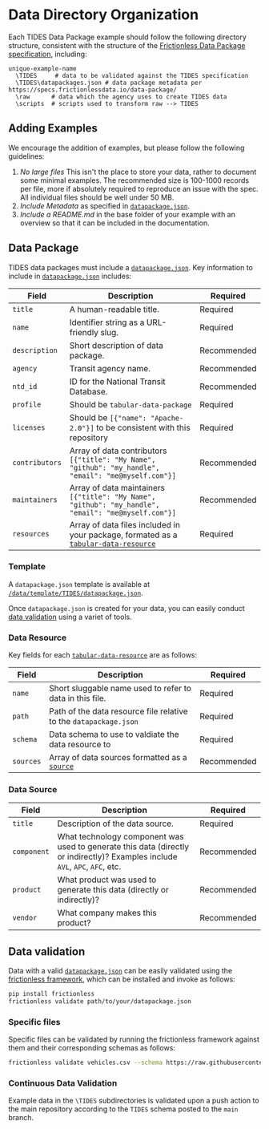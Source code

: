 # Data Directory Organization

Each TIDES Data Package example should follow the following directory structure, consistent with the structure of the [Frictionless Data Package specification](https://specs.frictionlessdata.io/data-package/), including:

```
unique-example-name
  \TIDES     # data to be validated against the TIDES specification
  \TIDES\datapackages.json # data package metadata per https://specs.frictionlessdata.io/data-package/
  \raw      # data which the agency uses to create TIDES data
  \scripts  # scripts used to transform raw --> TIDES
```

## Adding Examples

We encourage the addition of examples, but please follow the following guidelines:

1. *No large files* This isn't the place to store your data, rather to document some minimal examples.  The recommended size is 100-1000 records per file, more if absolutely required to reproduce an issue with the spec.  All individual files should be well under 50 MB.  
2. *Include Metadata* as specified in [`datapackage.json`](#data-package).
3. *Include a README.md* in the base folder of your example with an overview so that it can be included in the documentation.

## Data Package

TIDES data packages must include a [`datapackage.json`](https://specs.frictionlessdata.io/data-package/).  Key information to include in [`datapackage.json`](https://specs.frictionlessdata.io/data-package/) includes:

| **Field** | **Description** | **Required** |
| --------- | --------------- | ------------ |
| `title` | A human-readable title. | Required |
| `name` | Identifier string as a URL-friendly slug. | Required |
| `description` | Short description of data package. | Recommended |
| `agency` | Transit agency name. | Recommended |
| `ntd_id` | ID for the National Transit Database. | Recommended |
| `profile` | Should be `tabular-data-package` | Required |
| `licenses` | Should be `[{"name": "Apache-2.0"}]` to be consistent with this repository | Required |
| `contributors` | Array of data contributors `[{"title": "My Name", "github": "my_handle", "email": "me@myself.com"}]` | Recommended |
| `maintainers` |  Array of data maintainers `[{"title": "My Name", "github": "my_handle", "email": "me@myself.com"}]` | Recommended |
| `resources` | Array of data files included in your package, formated as a [`tabular-data-resource`](#data-resource)| Required |

### Template

A `datapackage.json` template is available at [`/data/template/TIDES/datapackage.json`](https://raw.githubusercontent.com/TIDES-transit/TIDES/main/data/template/TIDES/datapackage.json).

Once `datapackage.json` is created for your data, you can easily conduct [data validation](#data-validation) using a variet of tools.

### Data Resource

Key fields for each [`tabular-data-resource`](https://specs.frictionlessdata.io/tabular-data-resource/) are as follows:

| **Field** | **Description** | **Required** |
| --------- | --------------- | ------------ |
| `name` | Short sluggable name used to refer to data in this file. | Required |
| `path` | Path of the data resource file relative to the `datapackage.json` | Required |
| `schema` | Data schema to use to valdiate the data resource to | Required |
| `sources` | Array of data sources formatted as a [`source`](#data-source) | Recommended |

### Data Source

| **Field** | **Description** | **Required** |
| --------- | --------------- | ------------ |
| `title` | Description of the data source. | Required |
| `component` | What technology component was used to generate this data (directly or indirectly)? Examples include `AVL`, `APC`, `AFC`, etc.  | Recommended |
| `product` | What product was used to generate this data (directly or indirectly)? | Recommended |
| `vendor` | What company makes this product? | Recommended |

## Data validation

Data with a valid [`datapackage.json`](#data-package) can be easily validated using the [frictionless framework](https://framework.frictionlessdata.io/), which can be installed and invoke as follows:

```bash
pip install frictionless
frictionless validate path/to/your/datapackage.json
```

### Specific files

Specific files can be validated by running the frictionless framework against them and their corresponding schemas as follows:

```sh
frictionless validate vehicles.csv --schema https://raw.githubusercontent.com/TIDES-transit/TIDES/main/spec/vehicles.schema.json
```

### Continuous Data Validation

Example data in the `\TIDES` subdirectories is validated upon a push action to the main repository according to the `TIDES` schema posted to the `main` branch.
